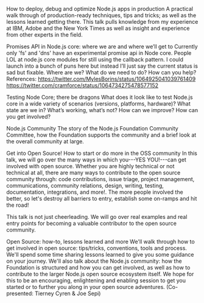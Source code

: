 How to deploy, debug and optimize Node.js apps in production
A practical walk through of production-ready techniques, tips and tricks; as well as the lessons learned getting there. This talk pulls knowledge from my experience at IBM, Adobe and the New York Times as well as insight and experience from other experts in the field.

Promises API in Node.js core: where we are and where we’ll get to
Currently only 'fs' and 'dns' have an experimental promise api in Node core. People LOL at node.js core modules for still using the callback pattern. I could launch into a bunch of puns here but instead I’ll just say the current status is sad but fixable. Where are we? What do we need to do? How can you help?
References:
https://twitter.com/MylesBorins/status/1064925041039761409
https://twitter.com/cramforce/status/1064734275478577152

Testing Node Core; there be dragons
What does it look like to test Node.js core in a wide variety of scenarios (versions, platforms, hardware)? What state are we in? What’s working, what’s not? How can we improve? How can you get involved?

Node.js Community
The story of the Node.js Foundation Community Committee, how the Foundation supports the community and a brief look at the overall community at large.

Get into Open Source! How to start or do more in the OSS community
In this talk, we will go over the many ways in which you---YES YOU!---can get involved with open source. Whether you are highly technical or not technical at all, there are many ways to contribute to the open source community through: code contributions, issue triage, project management, communications, community relations, design, writing, testing, documentation, integrations, and more!. The more people involved the better, so let's destroy all barriers to entry, establish some on-ramps and hit the road!

This talk is not just cheerleading. We will go over real examples and real entry points for becoming a valuable contributor to the open source community.

Open Source: how-to, lessons learned and more
We'll walk through how to get involved in open source: tips/tricks, conventions, tools and process. We'll spend some time sharing lessons learned to give you some guidance on your journey. We'll also talk about the Node.js community: how the Foundation is structured and how you can get involved, as well as how to contribute to the larger Node.js open source ecosystem itself. We hope for this to be an encouraging, enlightening and enabling session to get you started or to further you along in your open source adventures. (Co-presented: Tierney Cyren & Joe Sepi)



